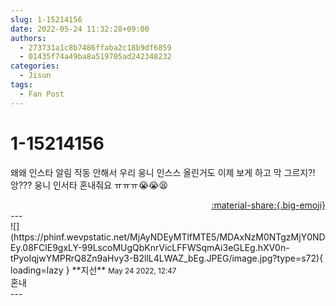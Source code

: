 ```yaml
---
slug: 1-15214156
date: 2022-05-24 11:32:28+09:00
authors:
  - 273731a1c8b7486ffaba2c18b9df6859
  - 01435f74a49ba8a519705ad242348232
categories:
  - Jisun
tags:
  - Fan Post
---
```


# 1-15214156

<div class="post-container" markdown="1">
<div class="content-container md-sidebar__scrollwrap" markdown="1">

왜왜  인스타 알림 작동 안해서 우리 웅니 인스스 올린거도 이제 보게 하고 막 그르지?! 앙??? 웅니 인서타 혼내줘요 ㅠㅠㅠ😭😭😫

</div>
</div>

<div style="text-align: right;" markdown="1">
<a href="https://weverse.io/fromis9/fanpost/1-15214156" style="text-align: right;">:material-share:{.big-emoji}</a>
</div>
---

<div class="comments-container md-sidebar__scrollwrap" markdown="1">
<div class="comment" markdown="1">
<div class='id-container' markdown="1">
![](https://phinf.wevpstatic.net/MjAyNDEyMTlfMTE5/MDAxNzM0NTgzMjY0NDEy.08FClE9gxLY-99LscoMUgQbKnrVicLFFWSqmAi3eGLEg.hXV0n-tPyoIqjwYMPRrQ8Zn9aHvy3-B2llL4LWAZ_bEg.JPEG/image.jpg?type=s72){ loading=lazy }
**<span class="artist">지선</span>** <small>May 24 2022, 12:47</small><br>
</div>
<div class='comment-body' markdown="1">
혼내
</div>
</div>
</div>
---
